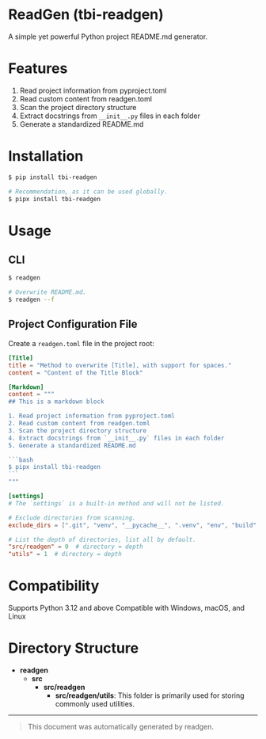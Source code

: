 # ReadGen (tbi-readgen)
A simple yet powerful Python project README.md generator.
# Features
1. Read project information from pyproject.toml
2. Read custom content from readgen.toml
3. Scan the project directory structure
4. Extract docstrings from `__init__.py` files in each folder
5. Generate a standardized README.md

# Installation
```bash
$ pip install tbi-readgen

# Recommendation, as it can be used globally.
$ pipx install tbi-readgen
```

# Usage

## CLI
```bash
$ readgen

# Overwrite README.md.
$ readgen --f
```

## Project Configuration File
Create a `readgen.toml` file in the project root:
````toml
[Title]
title = "Method to overwrite [Title], with support for spaces."
content = "Content of the Title Block"

[Markdown]
content = """
## This is a markdown block

1. Read project information from pyproject.toml
2. Read custom content from readgen.toml
3. Scan the project directory structure
4. Extract docstrings from `__init__.py` files in each folder
5. Generate a standardized README.md

```bash
$ pipx install tbi-readgen
```
"""

[settings]
# The `settings` is a built-in method and will not be listed.

# Exclude directories from scanning.
exclude_dirs = [".git", "venv", "__pycache__", ".venv", "env", "build", "dist"]

# List the depth of directories, list all by default.
"src/readgen" = 0  # directory = depth
"utils" = 1  # directory = depth
````



# Compatibility
Supports Python 3.12 and above
Compatible with Windows, macOS, and Linux

# Directory Structure

* **readgen**
  * **src**
    * **src/readgen**
      * **src/readgen/utils**: This folder is primarily used for storing commonly used utilities.
---
> This document was automatically generated by readgen.